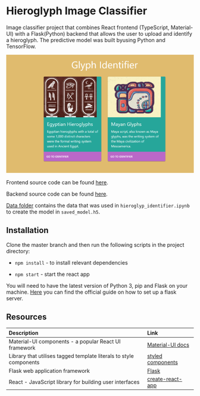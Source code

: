 # Hieroglyph Image Classifier

Image classifier project that combines React frontend (TypeScript, Material-UI) with a Flask(Python) backend that allows the user to upload and identify a hieroglyph. The predictive model was built byusing Python and TensorFlow.

![app](app/hieroglyph-react/src/assets/readme.png)

Frontend source code can be found [here](https://github.com/XandraV/hieroglyp-image-classifier/tree/master/app/hieroglyph-react).

Backend source code can be found [here](https://github.com/XandraV/hieroglyp-image-classifier/tree/master/app/backend/).

[Data folder](https://github.com/XandraV/hieroglyp-image-classifier/tree/master/data) contains the data that was used in `hieroglyp_identifier.ipynb` to create the model in `saved_model.h5`.

## Installation

Clone the master branch and then run the following scripts in the project directory:

- `npm install` - to install relevant dependencies

- `npm start` - start the react app

You will need to have the latest version of Python 3, pip and Flask on your machine. [Here](https://flask.palletsprojects.com/en/1.1.x/installation/) you can find the official guide on how to set up a flask server.

## Resources

| Description                                                        | Link                                                                      |
| :----------------------------------------------------------------- | :------------------------------------------------------------------------ |
| Material-UI components - a popular React UI framework              | [Material-UI docs](https://material-ui.com/getting-started/installation/) |
| Library that utilises tagged template literals to style components | [styled components](https://styled-components.com/)                       |
| Flask web application framework                                    | [Flask](https://flask.palletsprojects.com/en/1.1.x/)                      |
| React - JavaScript library for building user interfaces            | [create-react-app](https://github.com/facebook/create-react-app)          |
